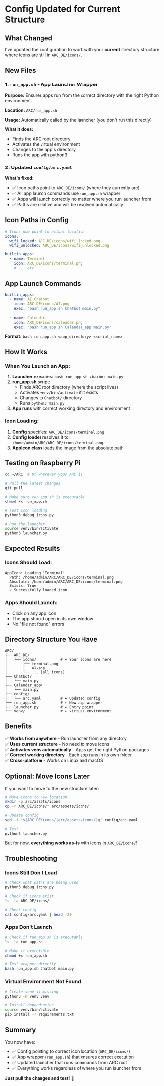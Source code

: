 # Config Updated for Current Structure

## What Changed

I've updated the configuration to work with your **current** directory structure where icons are still in `ARC_DE/icons/`.

## New Files

### 1. `run_app.sh` - App Launcher Wrapper

**Purpose:** Ensures apps run from the correct directory with the right Python environment.

**Location:** `ARC/run_app.sh`

**Usage:** Automatically called by the launcher (you don't run this directly)

**What it does:**
- Finds the ARC root directory
- Activates the virtual environment
- Changes to the app's directory  
- Runs the app with python3

### 2. Updated `config/arc.yaml`

**What's fixed:**
- ✅ Icon paths point to `ARC_DE/icons/` (where they currently are)
- ✅ All app launch commands use `run_app.sh` wrapper
- ✅ Apps will launch correctly no matter where you run launcher from
- ✅ Paths are relative and will be resolved automatically

## Icon Paths in Config

```yaml
# Icons now point to actual location
icons:
  wifi_locked: ARC_DE/icons/wifi_locked.png
  wifi_unlocked: ARC_DE/icons/wifi_unlocked.png

builtin_apps:
  - name: Terminal
    icon: ARC_DE/icons/terminal.png
    # ... etc
```

## App Launch Commands

```yaml
builtin_apps:
  - name: AI Chatbot
    icon: ARC_DE/icons/AI.png
    exec: "bash run_app.sh Chatbot main.py"
    
  - name: Calendar
    icon: ARC_DE/icons/calendar.png
    exec: "bash run_app.sh Calendar_app main.py"
```

**Format:** `bash run_app.sh <app_directory> <script_name>`

## How It Works

### When You Launch an App:

1. **Launcher** executes: `bash run_app.sh Chatbot main.py`
2. **run_app.sh** script:
   - Finds ARC root directory (where the script lives)
   - Activates `venv/bin/activate` if it exists
   - Changes to `Chatbot/` directory
   - Runs `python3 main.py`
3. **App runs** with correct working directory and environment

### Icon Loading:

1. **Config** specifies: `ARC_DE/icons/terminal.png`
2. **Config loader** resolves it to: `/home/admin/ARC/ARC_DE/icons/terminal.png`
3. **AppIcon class** loads the image from the absolute path

## Testing on Raspberry Pi

```bash
cd ~/ARC  # Or wherever your ARC is

# Pull the latest changes
git pull

# Make sure run_app.sh is executable
chmod +x run_app.sh

# Test icon loading
python3 debug_icons.py

# Run the launcher
source venv/bin/activate
python3 launcher.py
```

## Expected Results

### Icons Should Load:
```
AppIcon: Loading 'Terminal'
  Path: /home/admin/ARC/ARC_DE/icons/terminal.png
  Absolute: /home/admin/ARC/ARC_DE/icons/terminal.png
  Exists: True
  ✓ Successfully loaded icon
```

### Apps Should Launch:
- Click on any app icon
- The app should open in its own window
- No "file not found" errors

## Directory Structure You Have

```
ARC/
├── ARC_DE/
│   └── icons/           # ← Your icons are here
│       ├── terminal.png
│       ├── AI.png
│       └── ... (all icons)
├── Chatbot/
│   └── main.py
├── Calendar_app/
│   └── main.py
├── config/
│   └── arc.yaml         # ← Updated config
├── run_app.sh           # ← New app wrapper
├── launcher.py          # ← Entry point
└── venv/                # ← Virtual environment
```

## Benefits

✅ **Works from anywhere** - Run launcher from any directory  
✅ **Uses current structure** - No need to move icons  
✅ **Activates venv automatically** - Apps get the right Python packages  
✅ **Correct working directory** - Each app runs in its own folder  
✅ **Cross-platform** - Works on Linux and macOS  

## Optional: Move Icons Later

If you want to move to the new structure later:

```bash
# Move icons to new location
mkdir -p arc/assets/icons
cp -r ARC_DE/icons/* arc/assets/icons/

# Update config
sed -i 's|ARC_DE/icons/|arc/assets/icons/|g' config/arc.yaml

# Test
python3 launcher.py
```

But for now, **everything works as-is** with icons in `ARC_DE/icons/`!

## Troubleshooting

### Icons Still Don't Load

```bash
# Check what paths are being used
python3 debug_icons.py

# Check if icons exist
ls -la ARC_DE/icons/

# Check config
cat config/arc.yaml | head -20
```

### Apps Don't Launch

```bash
# Check if run_app.sh is executable
ls -la run_app.sh

# Make it executable
chmod +x run_app.sh

# Test wrapper directly
bash run_app.sh Chatbot main.py
```

### Virtual Environment Not Found

```bash
# Create venv if missing
python3 -m venv venv

# Install dependencies
source venv/bin/activate
pip install -r requirements.txt
```

## Summary

You now have:
- ✅ Config pointing to correct icon location (`ARC_DE/icons/`)
- ✅ App wrapper (`run_app.sh`) that ensures correct execution
- ✅ Updated launcher that runs commands from ARC root
- ✅ Everything works regardless of where you run launcher from

**Just pull the changes and test!** 🚀

